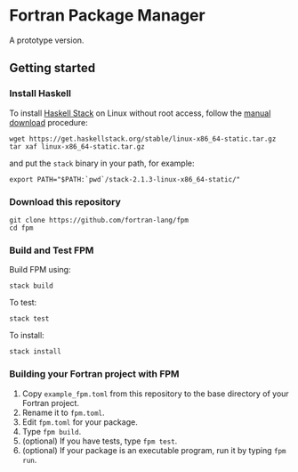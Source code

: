 # Fortran Package Manager

A prototype version.

## Getting started

### Install Haskell

To install [Haskell Stack](https://haskellstack.org/) on
Linux without root access, follow the [manual download](https://docs.haskellstack.org/en/stable/install_and_upgrade/#manual-download_2) procedure:
```
wget https://get.haskellstack.org/stable/linux-x86_64-static.tar.gz
tar xaf linux-x86_64-static.tar.gz
```
and put the `stack` binary in your path, for example:
```
export PATH="$PATH:`pwd`/stack-2.1.3-linux-x86_64-static/"
```

### Download this repository

```
git clone https://github.com/fortran-lang/fpm
cd fpm
```

### Build and Test FPM

Build FPM using:
```
stack build
```
To test:
```
stack test
```
To install:
```
stack install
```

### Building your Fortran project with FPM

1. Copy `example_fpm.toml` from this repository 
to the base directory of your Fortran project.
2. Rename it to `fpm.toml`.
3. Edit `fpm.toml` for your package.
4. Type `fpm build`.
5. (optional) If you have tests, type `fpm test`.
6. (optional) If your package is an executable program,
run it by typing `fpm run`. 
